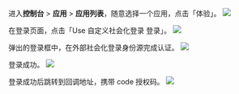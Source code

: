 <IntegrationDetailCard title="测试连接">

进入**控制台** > **应用** > **应用列表**，随意选择一个应用，点击「体验」。
![](https://cdn.authing.cn/docs/20201029205413.png)

在登录页面，点击「Use 自定义社会化登录 登录」。
![](https://cdn.authing.cn/docs/20201110234610.png)

弹出的登录框中，在外部社会化登录身份源完成认证。
![](https://cdn.authing.cn/docs/20201110234822.png)

登录成功。
![](https://cdn.authing.cn/docs/20201110234954.png)

登录成功后跳转到回调地址，携带 code 授权码。
![](https://cdn.authing.cn/docs/20201029205926.png)

</IntegrationDetailCard>
